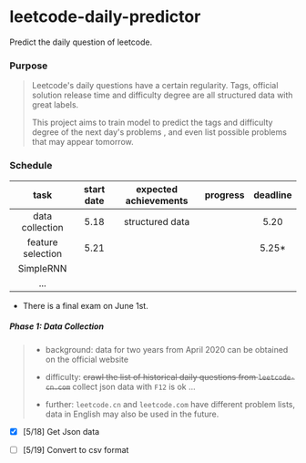 # leetcode-daily-predictor
Predict the daily question of leetcode.

### Purpose
> Leetcode's daily questions have a certain regularity. Tags, official solution release time and difficulty degree are all structured data with great labels. 
> 
> This project aims to train model to predict the tags and difficulty degree of the next day's problems , and even list possible problems that may appear tomorrow.


### Schedule
|task|start date|expected achievements|progress|deadline|
|:---:|:---:|:---:|:---:|:---:|
|data collection|5.18|structured data|  |5.20|
|feature selection|5.21|   |  |5.25*|
|SimpleRNN|   |   |   |
|...|   |   |   |

* There is a final exam on June 1st.

##### Phase 1: Data Collection
> * background: data for two years from April 2020 can be obtained on the official website
> 
> * difficulty: ~~crawl the list of historical daily questions from `leetcode-cn.com`~~ collect json data with `F12` is ok ...
> 
> * further: `leetcode.cn` and `leetcode.com` have different problem lists, data in English may also be used in the future.

- [X] [5/18] Get Json data

- [ ] [5/19] Convert to csv format

